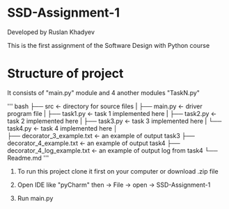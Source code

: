 # SSD-Assignment-1
Developed by Ruslan Khadyev

This is the first assignment of the Software Design with Python course 

# Structure of project
It consists of "main.py" module and 4 another modules "TaskN.py"

''' bash
├── src              <- directory for source files 
|    ├── main.py     <- driver program file 
|    ├── task1.py    <- task 1 implemented here 
|    ├── task2.py    <- task 2 implemented here 
|    ├── task3.py    <- task 3 implemented here 
|    └── task4.py    <- task 4 implemented here 
│                               
├── decorator_3_example.txt         <- an example of output task3
├── decorator_4_example.txt         <- an example of output task4
├── decorator_4_log_example.txt     <- an example of output log from task4
└── Readme.md
'''

1) To run this project clone it first on your computer or download .zip file

2) Open IDE like "pyCharm" then -> File -> open -> SSD-Assignment-1

3) Run main.py
